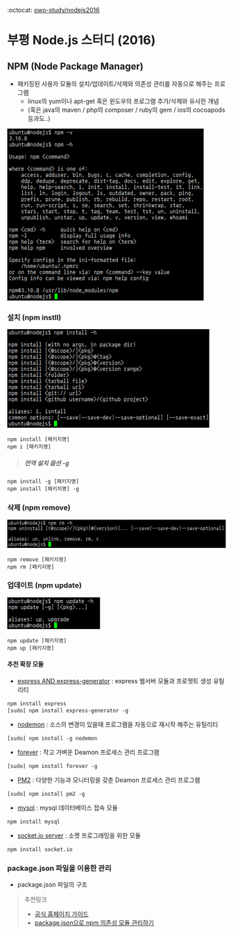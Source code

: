 :octocat: [owo-study/nodejs2016](https://github.com/owo-study/nodejs2016)
# 부평 Node.js 스터디 (2016)

## NPM (Node Package Manager)
- 패키징된 사용자 모듈의 설치/업데이트/삭제와 의존성 관리를 자동으로 해주는 프로그램
  - linux의 yum이나 apt-get 혹은 윈도우의 프로그램 추가/삭제와 유사한 개념
  - (혹은 java의 maven / php의 composer / ruby의 gem / ios의 cocoapods 등과도..)

![npm -h](./npm01.png)

### 설치 (npm instll)
![npm -h](./npm02.png)
```shell
npm install [패키지명]
npm i [패키지명]
```

> ##### 전역 설치 옵션 -g
```shell
npm install -g [패키지명]
npm install [패키지명] -g
```

### 삭제 (npm remove)
![npm -h](./npm03.png)
```shell
npm remove [패키지명]
npm rm [패키지명]
```

### 업데이트 (npm update)
![npm -h](./npm04.png)
```shell
npm update [패키지명]
npm up [패키지명]
```

#### 추천 확장 모듈
- [express AND express-generator](http://expressjs.com/ko/) : express 웹서버 모듈과 프로젯트 생성 유틸리티
```shell
npm install express
[sudo] npm install express-generator -g
```
- [nodemon](https://github.com/remy/nodemon) : 소스의 변경이 있을때 프로그램을 자동으로 재시작 해주는 유틸리티
```shell
[sudo] npm install -g nodemon
```
- [forever](https://github.com/foreverjs/forever) : 작고 가벼운 Deamon 프로세스 관리 프로그램
```shell
[sudo] npm install forever -g
```
- [PM2](https://github.com/Unitech/pm2) : 다양한 기능과 모니터링을 갖춘 Deamon 프로세스 관리 프로그램
```shell
[sudo] npm install pm2 -g
```
- [mysql](https://github.com/mysqljs/mysql) : mysql 데이터베이스 접속 모듈
```shell
npm install mysql
```
- [socket.io server](http://socket.io/) : 소켓 프로그래밍을 위한 모듈
```shell
npm install socket.io
```


### package.json 파일을 이용한 관리
- package.json 파일의 구조

> 추천링크
> - [공식 홈페이지 가이드](https://docs.npmjs.com/files/package.json)
> - [package.json으로 npm 의존성 모듈 관리하기](https://blog.outsider.ne.kr/665)
